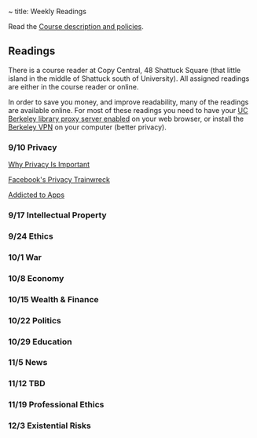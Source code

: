 ~ title: Weekly Readings

Read the [Course description and policies][about].

   [about]: about.html

## Readings

There is a course reader at Copy Central, 48 Shattuck Square (that little
island in the middle of Shattuck south of University). All assigned readings
are either in the course reader or online.

In order to save you money, and improve readability, many of the readings are
available online. For most of these readings you need to have your
[UC Berkeley library proxy server enabled][proxy] on your web browser, or
install the [Berkeley VPN][vpn] on your computer (better privacy).

   [proxy]: http://www.lib.berkeley.edu/Help/proxy.html
   [vpn]: http://www.lib.berkeley.edu/Help/vpn.html

### 9/10 Privacy

[Why Privacy Is Important][why_privacy]

[Facebook's Privacy Trainwreck][facebook]

[Addicted to Apps][addicted]

   [why_privacy]: http://www.jstor.org/stable/2265077
   [facebook]: http://con.sagepub.com/content/14/1/13.full.pdf+html
   [addicted]: http://www.nytimes.com/2013/08/25/sunday-review/addicted-to-apps.html

### 9/17 Intellectual Property

### 9/24 Ethics

### 10/1 War

### 10/8 Economy

### 10/15 Wealth & Finance

### 10/22 Politics

### 10/29 Education

### 11/5 News

### 11/12 TBD

### 11/19 Professional Ethics

### 12/3 Existential Risks
